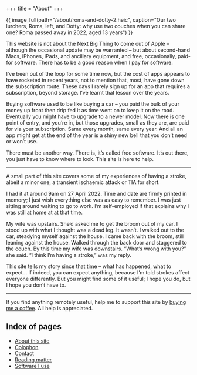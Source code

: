 +++
title = "About"
+++

<div class="img-container">
{{ image_full(path="/about/roma-and-dotty-2.heic", caption="Our two lurchers, Roma, left, and Dotty: why use two couches when you can share one? Roma passed away in 2022, aged 13 years") }}
</div>

This website is not about the Next Big Thing to come out of Apple – although the occasional update may be warranted – but about second-hand Macs, iPhones, iPads, and ancillary equipment, and free, occasionally, paid-for software. There has to be a good reason when I pay for software.

I’ve been out of the loop for some time now, but the cost of apps appears to have rocketed in recent years, not to mention that, most, have gone down the subscription route. These days I rarely sign up for an app that requires a subscription, beyond storage. I’ve learnt that lesson over the years.

Buying software used to be like buying a car – you paid the bulk of your money up front then drip fed it as time went on to keep it on the road. Eventually you might have to upgrade to a newer model. Now there is one point of entry, and you’re in, but those upgrades, small as they are, are paid for via your subscription. Same every month, same every year. And all an app might get at the end of the year is a shiny new bell that you don’t need or won’t use.

There must be another way. There is, it’s called free software. It’s out there, you just have to know where to look. This site is here to help.

***

A small part of this site covers some of my experiences of having a stroke, albeit a minor one, a transient ischaemic attack or TIA for short.

I had it at around 9am on 27 April 2022. Time and date are firmly printed in memory; I just wish everything else was as easy to remember. I was just sitting around waiting to go to work. I’m self-employed if that explains why I was still at home at at that time.

My wife was upstairs. She’d asked me to get the broom out of my car. I stood up with what I thought was a dead leg. It wasn’t. I walked out to the car, steadying myself against the house. I came back with the broom, still leaning against the house. Walked through the back door and staggered to the couch. By this time my wife was downstairs. “What’s wrong with you?” she said. “I think I’m having a stroke,” was my reply.

This site tells my story since that time – what has happened, what to expect… If indeed, you can expect anything, because I’m told strokes affect everyone differently. But you might find some of it useful; I hope you do, but I hope you don’t have to.

*** 

If you find anything remotely useful, help me to support this site by [buying me a coffee](https://www.buymeacoffee.com/jeffpporteD). All help is appreciated.

## Index of pages

- [About this site](/about-this-site)
- [Colophon](/colophon)
- [Contact](/contact)
- [Reading matter](/reading)
- [Software I use](/uses)
